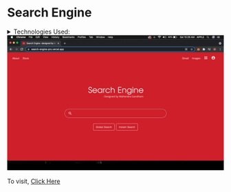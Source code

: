 <h1>Search Engine</h1>
<details><summary>Technologies Used:</summary>
  <ul>
    <li>React</li>
    <li>Google API Key</li>
  </ul>
</details>
<img src="https://github.com/mahendrasaikumargandham/SearchEngine/blob/master/public/images/searchenginehome.png" alt="" />
<p>To visit, <a href="https://search-engine-pro.vercel.app/">Click Here</a></p>
